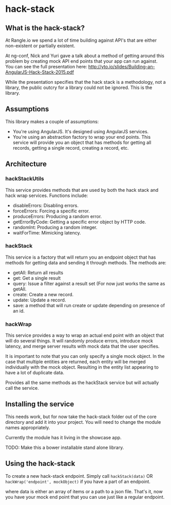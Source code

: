 # hack-stack

## What is the hack-stack?
At Rangle.io we spend a lot of time building against API's that are either 
non-existent or partially existent.  

At ng-conf, Nick and Yuri gave a talk about a method of getting around this 
problem by creating mock API end points that your app can run against.  
You can see the full presentation here: 
http://yto.io/slides/Building-an-AngularJS-Hack-Stack-2015.pdf

While the presentation specifies that the hack stack is a methodology, not a 
library, the public outcry for a library could not be ignored.  This is the 
library.

## Assumptions
This library makes a couple of assumptions:
* You're using AngularJS.  It's designed using AngularJS services.
* You're using an abstraction factory to wrap your end points.  This service 
will provide you an object that has methods for getting all records, getting a 
single record, creating a record, etc.

## Architecture

### hackStackUtils
This service provides methods that are used by both the hack stack and hack
wrap services.  Functions include:

* disableErrors: Disabling errors.
* forceErrors: Forcing a specific error.
* produceErrors: Producing a random error.
* getErrorByCode: Getting a specific error object by HTTP code.
* randomInt: Producing a random integer.
* waitForTime: Mimicking latency.

### hackStack
This service is a factory that will return you an endpoint object that
has methods for getting data and sending it through methods.  The methods are:

* getAll: Return all results
* get: Get a single result
* query: Issue a filter against a result set (For now just works the same as 
getAll.
* create: Create a new record.
* update: Update a record.
* save: a method that will run create or update depending on presence of an
id.

### hackWrap
This service provides a way to wrap an actual end point with an object
that will do several things.  It will randomly produce errors, introduce
mock latency, and merge server results with mock data that the user specifies.

It is important to note that you can only specify a single mock object.  In 
the case that multiple entities are returned, each entity will be merged
individually with the mock object.  Resulting in the entity list appearing to 
have a lot of duplicate data.

Provides all the same methods as the hackStack service but will actually call
the service.

## Installing the service
This needs work, but for now take the hack-stack folder out of the core 
directory and add it into your project.  You will need to change the module 
names appropriately.

Currently the module has it living in the showcase app.

TODO: Make this a bower installable stand alone library.

## Using the hack-stack
To create a new hack-stack endpoint.  Simply call
`hackStack(data)`
OR
`hackWrap('endpoint', mockObject)` if you have a part of an endpoint.
 
where data is either an array of items or a path to a json file.  That's it,
now you have your mock end point that you can use just like a regular endpoint.
